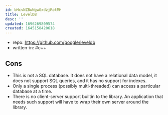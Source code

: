 ```yaml
---
id: bHcvNZBwNgwGxdzjRotMH
title: LevelDB
desc: ''
updated: 1696269809574
created: 1645158420618
---
```


- repo: https://github.com/google/leveldb
- written-in: #c++


## Cons

-   This is not a SQL database. It does not have a relational data model, it does not support SQL queries, and it has no support for indexes.
-   Only a single process (possibly multi-threaded) can access a particular database at a time.
-   There is no client-server support builtin to the library. An application that needs such support will have to wrap their own server around the library.



